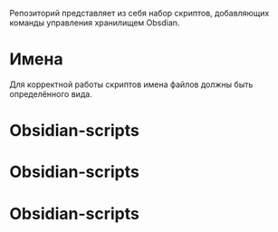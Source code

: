 Репозиторий представляет из себя набор скриптов, добавляющих команды управления хранилищем Obsdian.

# Имена

Для корректной работы скриптов имена файлов должны быть определённого вида.

# Obsidian-scripts

# Obsidian-scripts

# Obsidian-scripts
